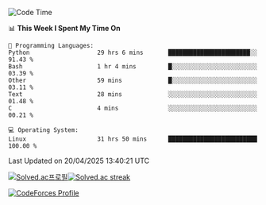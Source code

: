 
<!--START_SECTION:waka-->
![Code Time](http://img.shields.io/badge/Code%20Time-3%2C866%20hrs%2029%20mins-blue)

📊 **This Week I Spent My Time On** 

```text
💬 Programming Languages: 
Python                   29 hrs 6 mins       ███████████████████████░░   91.43 % 
Bash                     1 hr 4 mins         █░░░░░░░░░░░░░░░░░░░░░░░░   03.39 % 
Other                    59 mins             █░░░░░░░░░░░░░░░░░░░░░░░░   03.11 % 
Text                     28 mins             ░░░░░░░░░░░░░░░░░░░░░░░░░   01.48 % 
C                        4 mins              ░░░░░░░░░░░░░░░░░░░░░░░░░   00.21 % 

💻 Operating System: 
Linux                    31 hrs 50 mins      █████████████████████████   100.00 % 
```


 Last Updated on 20/04/2025 13:40:21 UTC
<!--END_SECTION:waka-->


[![Solved.ac프로필](http://mazassumnida.wtf/api/generate_badge?boj=hckim96)](https://solved.ac/hckim96)[![Solved.ac streak](http://mazandi.herokuapp.com/api?handle=hckim96&theme=dark)](https://solved.ac/hckim96)


[![CodeForces Profile](https://cf.leed.at?id=hckim96)](https://codeforces.com/profile/hckim96)

